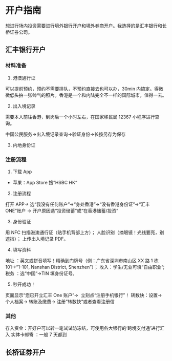 # 开户指南

想进行场内投资需要进行境外银行开户和境外券商开户。我选择的是汇丰银行和长桥证券公司。

## 汇丰银行开户

### 材料准备

1. 港澳通行证

可以提前预约，预约不需要排队，不预约直接去也可以办，30min 内搞定。得微微低头拍一张帅气的照片。香港是一个和内陆完全不一样的国际城市，值得一去。

2. 出入境记录

需要本人前往香港，到岗后一个小时左右，在国家移民局 12367 小程序进行查询。

中国公民服务->出入境记录查询->验证身份->长按另存为保存

3. 内地身份证

### 注册流程

1. 下载 App

- 苹果：App Store 搜”HSBC HK“

2. 注册流程

打开 APP→ 选“我没有任何账户”→“身处香港”→“没有香港身份证”→“汇丰 ONE”账户 → 开户原因选“投资储蓄”或“在香港储蓄/投资”

3. 身份验证 ​

用 NFC 扫描港澳通行证（贴手机背部上方）；
人脸识别（摘眼镜！光线要亮，别遮挡）；
上传出入境记录 PDF。

4. 填写资料 ​

地址 ​：英文或拼音填写！精确到门牌号（例：广东省深圳市南山区 XX 路 1 栋 101→“1-101, Nanshan District, Shenzhen”）；
收入 ​：学生/无业可填“自由职业”;
税务 ​：选“中国”→TIN 填身份证号。

5. 秒开成功！​​

页面显示“您已开立汇丰 One 账户”→ ​ 立刻点“注册手机银行”​​！
转数快：设置-> 个人档案-> 转账及缴费-> 注册”转数快“或者查看注册信

### 其他

存入资金 ​：开好户可以转一笔试试防冻结，可使用各大银行的‘跨境支付通’进行汇入
实体卡邮寄 ​：一般 7 天都到

## 长桥证券开户
